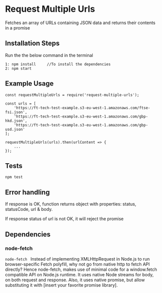 Request Multiple Urls
=========

Fetches an array of URLs containing JSON data and returns their contents in a promise

## Installation Steps
Run the the below command in the terminal
```
1: npm install     //To install the dependencies
2: npm start

```

## Example Usage

    const requestMultipleUrls = require('request-multiple-urls');

    const urls = [
        'https://ft-tech-test-example.s3-eu-west-1.amazonaws.com/ftse-fsi.json',
        'https://ft-tech-test-example.s3-eu-west-1.amazonaws.com/gbp-hkd.json',
        'https://ft-tech-test-example.s3-eu-west-1.amazonaws.com/gbp-usd.json'
    ];

    requestMultipleUrls(urls).then(urlContent => {
        ...
    });

## Tests

  `npm test`

## Error handling
If response is OK, function returns object with properties: status, statusCode, url & body.

If response status of url is not OK, it will reject the promise 

## Dependencies

### node-fetch

```node-fetch ``` Instead of implementing XMLHttpRequest in Node.js to run browser-specific Fetch polyfill, why not go from native http to fetch API directly? Hence node-fetch, makes use of minimal code for a window.fetch compatible API on Node.js runtime. It uses native Node streams for body, on both request and response. Also, it uses native promise, but allow substituting it with [insert your favorite promise library].